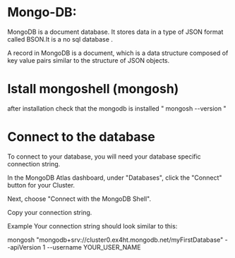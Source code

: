 # Mongo-DB:
MongoDB is a document database. It stores data in a type of JSON format called BSON.It is a no sql database .

A record in MongoDB is a document, which is a data structure composed of key value pairs similar to the structure of JSON objects.



# Istall mongoshell (mongosh)

after installation check that the mongodb is installed 
" mongosh --version "

# Connect to the database
To connect to your database, you will need your database specific connection string.

In the MongoDB Atlas dashboard, under "Databases", click the "Connect" button for your Cluster.

Next, choose "Connect with the MongoDB Shell".

Copy your connection string.

Example
Your connection string should look similar to this:

mongosh "mongodb+srv://cluster0.ex4ht.mongodb.net/myFirstDatabase" --apiVersion 1 --username YOUR_USER_NAME
